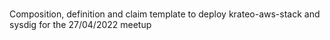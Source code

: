###
Composition, definition and claim template to deploy krateo-aws-stack and sysdig for the 27/04/2022 meetup

